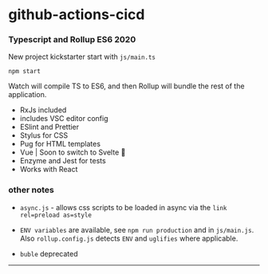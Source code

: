# github-actions-cicd

### Typescript and Rollup ES6 2020
New project kickstarter start with `js/main.ts` 

    npm start



Watch will compile TS to ES6, and then Rollup will bundle the rest of the application.



* RxJs included
* includes VSC editor config
* ESlint and Prettier
* Stylus for CSS
* Pug for HTML templates
* Vue | Soon to switch to Svelte 👀
* Enzyme and Jest for tests
* Works with React



### other notes

* `async.js` - allows css scripts to be loaded in async via the `link rel=preload as=style`

* `ENV variables` are available, see `npm run production` and in `js/main.js`. Also `rollup.config.js` detects `ENV` and `uglifies` where applicable.

* `buble` deprecated

  

---
